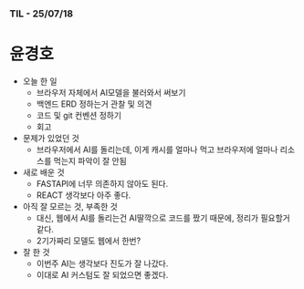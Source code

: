 ### TIL - 25/07/18

# 윤경호

* 오늘 한 일
  * 브라우저 자체에서 AI모델을 불러와서 써보기
  * 백엔드 ERD 정하는거 관찰 및 의견
  * 코드 및 git 컨벤션 정하기
  * 회고
* 문제가 있었던 것
  * 브라우저에서 AI를 돌리는데, 이게 캐시를 얼마나 먹고 브라우저에 얼마나 리소스를 먹는지 파악이 잘 안됨
* 새로 배운 것
  * FASTAPI에 너무 의존하지 않아도 된다.
  * REACT 생각보다 아주 좋다.
* 아직 잘 모르는 것, 부족한 것
  * 대신, 웹에서 AI를 돌리는건 AI딸깍으로 코드를 짰기 때문에, 정리가 필요할거 같다.
  * 2기가짜리 모델도 웹에서 한번?
* 잘 한 것
  * 이번주 AI는 생각보다 진도가 잘 나갔다.
  * 이대로 AI 커스텀도 잘 되었으면 좋겠다.